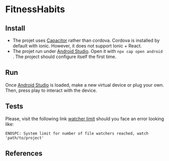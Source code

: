 FitnessHabits
=============

Install
-------

* The projet uses [Capacitor] rather than cordova. Cordova is installed by default with ionic. However, it does not support Ionic + React. 
* The projet run under [Android Studio]. Open it with `npx cap open android `. The project should configure itself the first time.

Run
---

Once [Android Studio] is loaded, make a new virtual device or plug your own. Then, press play to interact with the device.

Tests
-----

Please, visit the following link [watcher limit] should you face an error looking like:

    ENOSPC: System limit for number of file watchers reached, watch 'path/to/project'


References
----------

[Android Studio]: https://developer.android.com/studio/install
[Capacitor]: https://capacitor.ionicframework.com/docs/getting-started/with-ionic
[watcher limit]: https://github.com/gatsbyjs/gatsby/issues/11406#issuecomment-458769756
